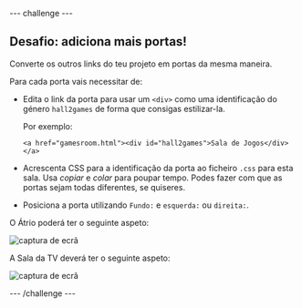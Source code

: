 --- challenge ---

## Desafio: adiciona mais portas!

Converte os outros links do teu projeto em portas da mesma maneira.

Para cada porta vais necessitar de:

+ Edita o link da porta para usar um `<div>` como uma identificação do género `hall2games` de forma que consigas estilizar-la.
    
    Por exemplo:
    
    `<a href="gamesroom.html"><div id="hall2games">Sala de Jogos</div></a>`

+ Acrescenta CSS para a identificação da porta ao ficheiro `.css` para esta sala. Usa *copiar* e *colar* para poupar tempo. Podes fazer com que as portas sejam todas diferentes, se quiseres.

+ Posiciona a porta utilizando `Fundo:` e `esquerda:` ou `direita:`.

O Átrio poderá ter o seguinte aspeto:

![captura de ecrã](images/rooms-hall-doors.png)

A Sala da TV deverá ter o seguinte aspeto:

![captura de ecrã](images/rooms-tvroom-door.png)

--- /challenge ---